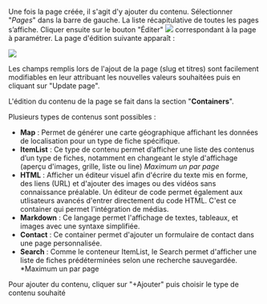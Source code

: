 Une fois la page créée, il s'agit d'y ajouter du contenu. Sélectionner "*Pages*" dans la barre de gauche. La liste récapitulative de toutes les pages s’affiche. Cliquer ensuite sur le bouton "Éditer" ![](assets/buttons/edit_btn.png) correspondant à la page à paramétrer. La page d'édition suivante apparaît :

![](assets/pages/edit_page.png)

Les champs remplis lors de l'ajout de la page (slug et titres) sont facilement modifiables en leur attribuant les nouvelles valeurs souhaitées puis en cliquant sur "Update page". 

L'édition du contenu de la page se fait dans la section "**Containers**". 

Plusieurs types de contenus sont possibles :

-	**Map** : Permet de générer une carte géographique affichant les données de localisation pour un type de fiche spécifique.
-	**ItemList** : Ce type de contenu permet d’afficher une liste des contenus d’un type de fiches, notamment en changeant le style d'affichage (aperçu d'images, grille, liste ou line) *Maximum un par page*
-	**HTML** : Afficher un éditeur visuel afin d'écrire du texte mis en forme, des liens (URL) et d'ajouter des images ou des vidéos sans connaissance préalable. Un éditeur de code permet également aux utlisateurs avancés d'entrer directement du code HTML. C'est ce container qui permet l'intégration de médias.
-	**Markdown** : Ce langage permet l'affichage de textes, tableaux, et images avec une syntaxe simplifiée. 
-	**Contact** : Ce container permet d'ajouter un formulaire de contact dans une page personnalisée.
-	**Search** : Comme le conteneur ItemList, le Search permet d'afficher une liste de fiches prédéterminées selon une recherche sauvegardée. *Maximum un par page

Pour ajouter du contenu, cliquer sur "+Ajouter" puis choisir le type de contenu souhaité
